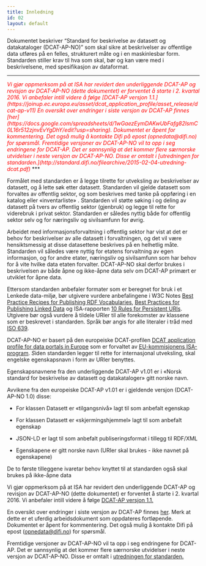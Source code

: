 ```yaml
---
title: Innledning
id: 02
layout: default
---
```


Dokumentet beskriver “Standard for beskrivelse av datasett og datakataloger (DCAT-AP-NO)” som skal sikre at beskrivelser av offentlige data utføres på en felles, strukturert måte og i en maskinlesbar form. Standarden stiller krav til hva som skal, bør og kan være med i beskrivelsene, med spesifikasjon av dataformat.

***
<font color="red">
<em>
Vi gjør oppmerksom på at ISA har revidert den underliggende DCAT-AP og revisjon av DCAT-AP-NO (dette dokumentet) er forventet å starte i 2. kvartal 2016. Vi anbefaler intill videre å følge [DCAT-AP versjon 1.1.](https://joinup.ec.europa.eu/asset/dcat_application_profile/asset_release/dcat-ap-v11) En oversikt over endringer i siste versjon av DCAT-AP finnes [her](https://docs.google.com/spreadsheets/d/1wGaezEymDAKwUbFafg82lsmC0L16r512zjnvEvYgDhY/edit?usp=sharing). Dokumentet er åpent for kommentering. Det også mulig å kontakte Difi på epost (opnedata@difi.no) for spørsmål.
Fremtidige versjoner av DCAT-AP-NO vil ta opp i seg endringene for DCAT-AP. Det er sannsynlig at det kommer flere særnorske utvidelser i neste versjon av DCAT-AP-NO. Disse er omtalt i [utredningen for standarden.](http://standard.difi.no/filearchive/2015-02-04-utredning-dcat.pdf)
</em>
</font>
***

Formålet med standarden er å legge tilrette for utveksling av beskrivelser av datasett, og å lette søk etter datasett. Standarden vil gjelde datasett som forvaltes av offentlig sektor, og som beskrives med tanke på oppføring i en katalog eller «inventarliste» . Standarden vil støtte søking i og deling av datasett på tvers av offentlig sektor (gjenbruk) og legge til rette for viderebruk i privat sektor. Standarden er således nyttig både for offentlig sektor selv og for næringsliv og sivilsamfunn for øvrig. 

Arbeidet med informasjonsforvaltning i offentlig sektor har vist at det er behov for beskrivelser av alle datasett i forvaltningen, og det vil være hensiktsmessig at disse datasettene beskrives på en helhetlig måte. Standarden vil således være nyttig for etatens forvaltning av egen informasjon, og for andre etater, næringsliv og sivilsamfunn som har behov for å vite hvilke data etaten forvalter. DCAT-AP-NO skal derfor brukes i beskrivelsen av både åpne og ikke-åpne data selv om DCAT-AP primært er utviklet for åpne data. 

Ettersom standarden anbefaler formater som er beregnet for bruk i et Lenkede data-miljø, bør utgivere vurdere anbefalingene i W3C Notes [Best Practice Recipes for Publishing RDF Vocabularies](http://www.w3.org/TR/swbp-vocab-pub/ "Best Practice Recipes for Publishing RDF Vocabularies"), [Best Practices for Publishing Linked Data](http://www.w3.org/TR/ld-bp "Best Practices for Publishing Linked Data")  og ISA-rapporten [10 Rules for Persistent URIs](https://joinup.ec.europa.eu/community/semic/document/10-rules-persistent-uris "10 Rules for Persistent URIs"). Utgivere bør også vurdere å tildele URIer til alle forekomster av klassene som er beskrevet i standarden. Språk bør angis for alle literaler i tråd med [ISO 639](http://www.loc.gov/standards/iso639-2/php/code_list.php "Codes for the Representation of Names of Languages").

DCAT-AP-NO er basert på den europeiske DCAT-profilen [DCAT application profile for data portals in Europe](https://joinup.ec.europa.eu/asset/dcat_application_profile/description "DCAT application profile for data portals in Europe") som er forvaltet av [EU-kommisjonens ISA-program](http://ec.europa.eu/isa/ "EU-kommisjonens ISA-program"). *S*iden standarden legger til rette for internasjonal utveksling, skal engelske egenskapsnavn i form av URIer benyttes.

Egenskapsnavnene fra den underliggende DCAT-AP v1.01 er i «Norsk standard for beskrivelse av datasett og datakataloger» gitt norske navn. 

Avvikene fra den europeiske DCAT-AP v1.01 er i gjeldende versjon (DCAT-AP-NO 1.0) disse: 

* For klassen Datasett er «tilgangsnivå» lagt til som anbefalt egenskap

* For klassen Datasett er «skjermingshjemmel» lagt til som anbefalt egenskap

* JSON-LD er lagt til som anbefalt publiseringsformat i tillegg til RDF/XML

* Egenskapene er gitt norske navn (URIer skal brukes - ikke navnet på egenskapene)

De to første tilleggene ivaretar behov knyttet til at standarden også skal brukes på ikke-åpne data

Vi gjør oppmerksom på at ISA har revidert den underliggende DCAT-AP og revisjon av DCAT-AP-NO (dette dokumentet) er forventet å starte i 2. kvartal 2016. Vi anbefaler intill videre å følge [DCAT-AP versjon 1.1.](https://joinup.ec.europa.eu/asset/dcat_application_profile/asset_release/dcat-ap-v11)

En oversikt over endringer i siste versjon av DCAT-AP finnes [her](https://docs.google.com/spreadsheets/d/1wGaezEymDAKwUbFafg82lsmC0L16r512zjnvEvYgDhY/edit?usp=sharing). Merk at dette er et uferdig arbeidsdokument som oppdateres fortløpende. Dokumentet er åpent for kommentering. Det også mulig å kontakte Difi på epost (opnedata@difi.no) for spørsmål.

Fremtidige versjoner av DCAT-AP-NO vil ta opp i seg endringene for DCAT-AP. Det er sannsynlig at det kommer flere særnorske utvidelser i neste versjon av DCAT-AP-NO. Disse er omtalt i [utredningen for standarden.](http://standard.difi.no/filearchive/2015-02-04-utredning-dcat.pdf)
